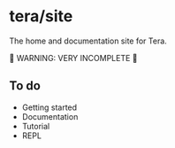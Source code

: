 # tera/site

The home and documentation site for Tera.

🚧 WARNING: VERY INCOMPLETE 🚧

## To do

- Getting started
- Documentation
- Tutorial
- REPL

